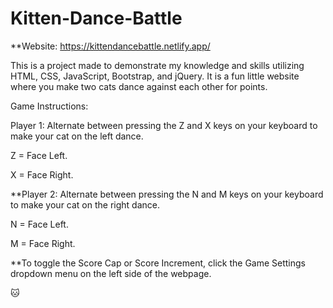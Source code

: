 # Kitten-Dance-Battle

**Website: https://kittendancebattle.netlify.app/

This is a project made to demonstrate my knowledge and skills utilizing HTML, CSS, JavaScript, Bootstrap, and jQuery. It is a fun little website where you make two cats dance against each other for points.

Game Instructions:

Player 1: Alternate between pressing the Z and X keys on your keyboard to make your cat on the left dance. 

Z = Face Left.

X = Face Right.


**Player 2: Alternate between pressing the N and M keys on your keyboard to make your cat on the right dance.

N = Face Left.

M = Face Right.


**To toggle the Score Cap or Score Increment, click the Game Settings dropdown menu on the left side of the webpage.

🐱
